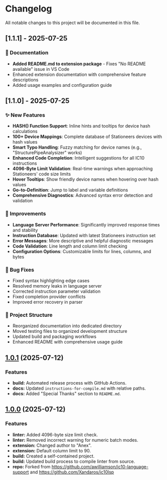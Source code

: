 # Changelog

All notable changes to this project will be documented in this file.

## [1.1.1] - 2025-07-25

### 📄 Documentation
- **Added README.md to extension package** - Fixes "No README available" issue in VS Code
- Enhanced extension documentation with comprehensive feature descriptions
- Added usage examples and configuration guide

## [1.1.0] - 2025-07-25

### ✨ New Features
- **HASH() Function Support**: Inline hints and tooltips for device hash calculations
- **100+ Device Mappings**: Complete database of Stationeers devices with hash values
- **Smart Typo Handling**: Fuzzy matching for device names (e.g., "StructurePipeAnalysizer" works)
- **Enhanced Code Completion**: Intelligent suggestions for all IC10 instructions
- **4096-Byte Limit Validation**: Real-time warnings when approaching Stationeers' code size limits
- **Hover Tooltips**: Show friendly device names when hovering over hash values
- **Go-to-Definition**: Jump to label and variable definitions
- **Comprehensive Diagnostics**: Advanced syntax error detection and validation

### 🔧 Improvements
- **Language Server Performance**: Significantly improved response times and stability
- **Instruction Database**: Updated with latest Stationeers instruction set
- **Error Messages**: More descriptive and helpful diagnostic messages
- **Code Validation**: Line length and column limit checking
- **Configuration Options**: Customizable limits for lines, columns, and bytes

### 🐛 Bug Fixes
- Fixed syntax highlighting edge cases
- Resolved memory leaks in language server
- Corrected instruction parameter validation
- Fixed completion provider conflicts
- Improved error recovery in parser

### 📁 Project Structure
- Reorganized documentation into dedicated directory
- Moved testing files to organized development structure
- Updated build and packaging workflows
- Enhanced README with comprehensive usage guide

## [1.0.1](https://github.com/Anexgohan/Stationeers-ic10/compare/v1.0.0...v1.0.1) (2025-07-12)

### Features

* **build:** Automated release process with GitHub Actions.
* **docs:** Updated `instructions-for-compile.md` with relative paths.
* **docs:** Added "Special Thanks" section to `README.md`.

## [1.0.0](https://github.com/Anexgohan/Stationeers-ic10/compare/v0.4.0...v1.0.0) (2025-07-12)

### Features

* **linter:** Added 4096-byte size limit check.
* **linter:** Removed incorrect warning for numeric batch modes.
* **extension:** Changed author to "Anex".
* **extension:** Default column limit to 90.
* **build:** Created a self-contained project.
* **build:** Updated build process to compile linter from source.
* **repo:** Forked from https://github.com/awilliamson/ic10-language-support and https://github.com/Xandaros/ic10lsp